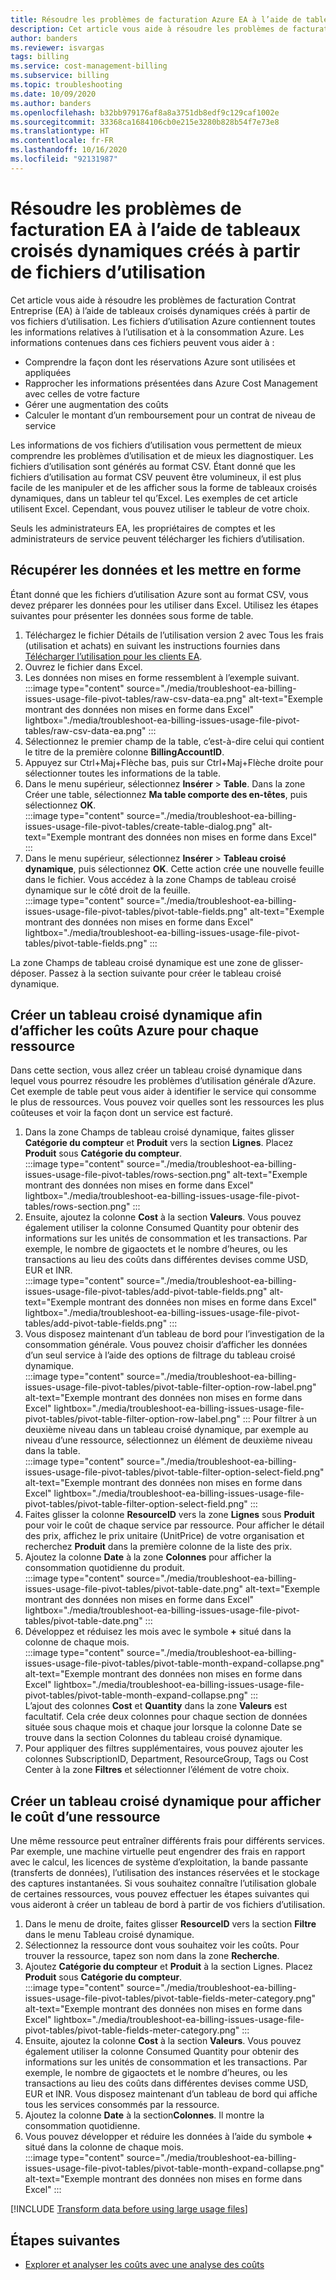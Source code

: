 ```yaml
---
title: Résoudre les problèmes de facturation Azure EA à l’aide de tableaux croisés dynamiques créés à partir de fichiers d’utilisation
description: Cet article vous aide à résoudre les problèmes de facturation Contrat Entreprise (EA) à l’aide de tableaux croisés dynamiques créés à partir de vos fichiers d’utilisation CSV.
author: banders
ms.reviewer: isvargas
tags: billing
ms.service: cost-management-billing
ms.subservice: billing
ms.topic: troubleshooting
ms.date: 10/09/2020
ms.author: banders
ms.openlocfilehash: b32bb979176af8a8a3751db8edf9c129caf1002e
ms.sourcegitcommit: 33368ca1684106cb0e215e3280b828b54f7e73e8
ms.translationtype: HT
ms.contentlocale: fr-FR
ms.lasthandoff: 10/16/2020
ms.locfileid: "92131987"
---
```

# <a name="troubleshoot-ea-billing-issues-with-usage-file-pivot-tables"></a>Résoudre les problèmes de facturation EA à l’aide de tableaux croisés dynamiques créés à partir de fichiers d’utilisation

Cet article vous aide à résoudre les problèmes de facturation Contrat Entreprise (EA) à l’aide de tableaux croisés dynamiques créés à partir de vos fichiers d’utilisation. Les fichiers d’utilisation Azure contiennent toutes les informations relatives à l’utilisation et à la consommation Azure. Les informations contenues dans ces fichiers peuvent vous aider à :

- Comprendre la façon dont les réservations Azure sont utilisées et appliquées
- Rapprocher les informations présentées dans Azure Cost Management avec celles de votre facture
- Gérer une augmentation des coûts
- Calculer le montant d’un remboursement pour un contrat de niveau de service

Les informations de vos fichiers d’utilisation vous permettent de mieux comprendre les problèmes d’utilisation et de mieux les diagnostiquer. Les fichiers d’utilisation sont générés au format CSV. Étant donné que les fichiers d’utilisation au format CSV peuvent être volumineux, il est plus facile de les manipuler et de les afficher sous la forme de tableaux croisés dynamiques, dans un tableur tel qu’Excel. Les exemples de cet article utilisent Excel. Cependant, vous pouvez utiliser le tableur de votre choix.

Seuls les administrateurs EA, les propriétaires de comptes et les administrateurs de service peuvent télécharger les fichiers d’utilisation.

## <a name="get-the-data-and-format-it"></a>Récupérer les données et les mettre en forme

Étant donné que les fichiers d’utilisation Azure sont au format CSV, vous devez préparer les données pour les utiliser dans Excel. Utilisez les étapes suivantes pour présenter les données sous forme de table.

1. Téléchargez le fichier Détails de l’utilisation version 2 avec Tous les frais (utilisation et achats) en suivant les instructions fournies dans [Télécharger l’utilisation pour les clients EA](./download-azure-invoice-daily-usage-date.md#download-usage-for-ea-customers).
1. Ouvrez le fichier dans Excel.
1. Les données non mises en forme ressemblent à l’exemple suivant.  
    :::image type="content" source="./media/troubleshoot-ea-billing-issues-usage-file-pivot-tables/raw-csv-data-ea.png" alt-text="Exemple montrant des données non mises en forme dans Excel" lightbox="./media/troubleshoot-ea-billing-issues-usage-file-pivot-tables/raw-csv-data-ea.png" :::
1. Sélectionnez le premier champ de la table, c’est-à-dire celui qui contient le titre de la première colonne **BillingAccountID**.
1. Appuyez sur Ctrl+Maj+Flèche bas, puis sur Ctrl+Maj+Flèche droite pour sélectionner toutes les informations de la table.
1. Dans le menu supérieur, sélectionnez **Insérer** > **Table**. Dans la zone Créer une table, sélectionnez **Ma table comporte des en-têtes**, puis sélectionnez **OK**.  
    :::image type="content" source="./media/troubleshoot-ea-billing-issues-usage-file-pivot-tables/create-table-dialog.png" alt-text="Exemple montrant des données non mises en forme dans Excel" :::
1. Dans le menu supérieur, sélectionnez **Insérer** > **Tableau croisé dynamique**, puis sélectionnez **OK**. Cette action crée une nouvelle feuille dans le fichier. Vous accédez à la zone Champs de tableau croisé dynamique sur le côté droit de la feuille.  
    :::image type="content" source="./media/troubleshoot-ea-billing-issues-usage-file-pivot-tables/pivot-table-fields.png" alt-text="Exemple montrant des données non mises en forme dans Excel" lightbox="./media/troubleshoot-ea-billing-issues-usage-file-pivot-tables/pivot-table-fields.png" :::

La zone Champs de tableau croisé dynamique est une zone de glisser-déposer. Passez à la section suivante pour créer le tableau croisé dynamique.

## <a name="create-pivot-table-to-view-azure-costs-by-resources"></a>Créer un tableau croisé dynamique afin d’afficher les coûts Azure pour chaque ressource

Dans cette section, vous allez créer un tableau croisé dynamique dans lequel vous pourrez résoudre les problèmes d’utilisation générale d’Azure. Cet exemple de table peut vous aider à identifier le service qui consomme le plus de ressources. Vous pouvez voir quelles sont les ressources les plus coûteuses et voir la façon dont un service est facturé.

1. Dans la zone Champs de tableau croisé dynamique, faites glisser **Catégorie du compteur** et **Produit** vers la section **Lignes**. Placez **Produit** sous **Catégorie du compteur**.  
    :::image type="content" source="./media/troubleshoot-ea-billing-issues-usage-file-pivot-tables/rows-section.png" alt-text="Exemple montrant des données non mises en forme dans Excel" lightbox="./media/troubleshoot-ea-billing-issues-usage-file-pivot-tables/rows-section.png" :::
1. Ensuite, ajoutez la colonne **Cost** à la section **Valeurs**. Vous pouvez également utiliser la colonne Consumed Quantity pour obtenir des informations sur les unités de consommation et les transactions. Par exemple, le nombre de gigaoctets et le nombre d’heures, ou les transactions au lieu des coûts dans différentes devises comme USD, EUR et INR.  
    :::image type="content" source="./media/troubleshoot-ea-billing-issues-usage-file-pivot-tables/add-pivot-table-fields.png" alt-text="Exemple montrant des données non mises en forme dans Excel" lightbox="./media/troubleshoot-ea-billing-issues-usage-file-pivot-tables/add-pivot-table-fields.png" :::
1. Vous disposez maintenant d’un tableau de bord pour l’investigation de la consommation générale. Vous pouvez choisir d’afficher les données d’un seul service à l’aide des options de filtrage du tableau croisé dynamique.  
    :::image type="content" source="./media/troubleshoot-ea-billing-issues-usage-file-pivot-tables/pivot-table-filter-option-row-label.png" alt-text="Exemple montrant des données non mises en forme dans Excel" lightbox="./media/troubleshoot-ea-billing-issues-usage-file-pivot-tables/pivot-table-filter-option-row-label.png" :::
    Pour filtrer à un deuxième niveau dans un tableau croisé dynamique, par exemple au niveau d’une ressource, sélectionnez un élément de deuxième niveau dans la table.  
    :::image type="content" source="./media/troubleshoot-ea-billing-issues-usage-file-pivot-tables/pivot-table-filter-option-select-field.png" alt-text="Exemple montrant des données non mises en forme dans Excel" lightbox="./media/troubleshoot-ea-billing-issues-usage-file-pivot-tables/pivot-table-filter-option-select-field.png" :::
1. Faites glisser la colonne **ResourceID** vers la zone **Lignes** sous **Produit** pour voir le coût de chaque service par ressource. Pour afficher le détail des prix, affichez le prix unitaire (UnitPrice) de votre organisation et recherchez **Produit** dans la première colonne de la liste des prix.
1. Ajoutez la colonne **Date** à la zone **Colonnes** pour afficher la consommation quotidienne du produit.  
    :::image type="content" source="./media/troubleshoot-ea-billing-issues-usage-file-pivot-tables/pivot-table-date.png" alt-text="Exemple montrant des données non mises en forme dans Excel" lightbox="./media/troubleshoot-ea-billing-issues-usage-file-pivot-tables/pivot-table-date.png" :::
1. Développez et réduisez les mois avec le symbole **+** situé dans la colonne de chaque mois.  
    :::image type="content" source="./media/troubleshoot-ea-billing-issues-usage-file-pivot-tables/pivot-table-month-expand-collapse.png" alt-text="Exemple montrant des données non mises en forme dans Excel" lightbox="./media/troubleshoot-ea-billing-issues-usage-file-pivot-tables/pivot-table-month-expand-collapse.png" :::  
    L’ajout des colonnes **Cost** et **Quantity** dans la zone **Valeurs** est facultatif. Cela crée deux colonnes pour chaque section de données située sous chaque mois et chaque jour lorsque la colonne Date se trouve dans la section Colonnes du tableau croisé dynamique.
1. Pour appliquer des filtres supplémentaires, vous pouvez ajouter les colonnes SubscriptionID, Department, ResourceGroup, Tags ou Cost Center à la zone **Filtres** et sélectionner l’élément de votre choix.

## <a name="create-pivot-table-to-view-cost-for-a-specific-resource"></a>Créer un tableau croisé dynamique pour afficher le coût d’une ressource

Une même ressource peut entraîner différents frais pour différents services. Par exemple, une machine virtuelle peut engendrer des frais en rapport avec le calcul, les licences de système d’exploitation, la bande passante (transferts de données), l’utilisation des instances réservées et le stockage des captures instantanées. Si vous souhaitez connaître l’utilisation globale de certaines ressources, vous pouvez effectuer les étapes suivantes qui vous aideront à créer un tableau de bord à partir de vos fichiers d’utilisation.

1. Dans le menu de droite, faites glisser **ResourceID** vers la section **Filtre** dans le menu Tableau croisé dynamique.
1. Sélectionnez la ressource dont vous souhaitez voir les coûts. Pour trouver la ressource, tapez son nom dans la zone **Recherche**.
1. Ajoutez **Catégorie du compteur** et **Produit** à la section Lignes. Placez **Produit** sous **Catégorie du compteur**.  
    :::image type="content" source="./media/troubleshoot-ea-billing-issues-usage-file-pivot-tables/pivot-table-fields-meter-category.png" alt-text="Exemple montrant des données non mises en forme dans Excel" lightbox="./media/troubleshoot-ea-billing-issues-usage-file-pivot-tables/pivot-table-fields-meter-category.png" :::
1. Ensuite, ajoutez la colonne **Cost** à la section **Valeurs**. Vous pouvez également utiliser la colonne Consumed Quantity pour obtenir des informations sur les unités de consommation et les transactions. Par exemple, le nombre de gigaoctets et le nombre d’heures, ou les transactions au lieu des coûts dans différentes devises comme USD, EUR et INR. Vous disposez maintenant d’un tableau de bord qui affiche tous les services consommés par la ressource.
1. Ajoutez la colonne **Date** à la section**Colonnes**. Il montre la consommation quotidienne.
1. Vous pouvez développer et réduire les données à l’aide du symbole **+** situé dans la colonne de chaque mois.  
    :::image type="content" source="./media/troubleshoot-ea-billing-issues-usage-file-pivot-tables/pivot-table-month-expand-collapse.png" alt-text="Exemple montrant des données non mises en forme dans Excel" :::

[!INCLUDE [Transform data before using large usage files](../../../includes/cost-management-billing-transform-data-before-using-large-usage-files.md)]

## <a name="next-steps"></a>Étapes suivantes

- [Explorer et analyser les coûts avec une analyse des coûts](../costs/quick-acm-cost-analysis.md)